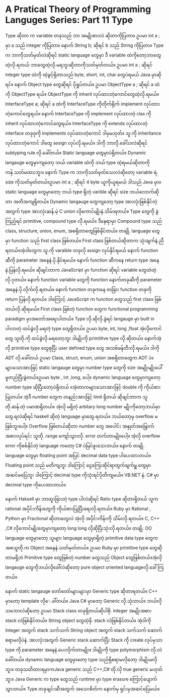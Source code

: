 # A Pratical Theory of Programming Languges Series: Part 11 Type

Type ဆိုတာ က variable တခုသည် ဘာ အမျိုးစားလဲ ဆိုတာကိုပြတာ။ ဥပမာ int a ; မှာ a သည် integer ကိုပြတာ။ နောက် String b; ဆိုရင် b သည် String ကိုပြတာ။ Type က ဘာကိုသတ်မှတ်လဲဆိုရင် static language တွေမှာ ဒီ variable ထဲကိုတော့ဘာတွေထဲ့လို.ရတယ် ဘာတွေထဲ့လို.မရဘူးဆိုတာကိုသတ်မှတ်တယ်။ ဥပမာ int a ; ဆိုရင် integer type ထဲကို ထဲ့ခွင့်ရှိတာသည် byte, short, int, char တွေပဲရမယ် Java မှာဆိုရင်။ နောက် Object type တွေဆိုရင် ပိုရှုပ်တယ်။ ဥပမာ ObjectType a ; ဆိုရင် a ထဲကို ObjectType ရယ်။ ObjectType ကို inherit လုပ်ထားတဲ့ကောင်တွေထဲ့လို.ရမယ်။ InterfaceType a; ဆိုရင် a ထဲကို InterfaceType ကိုတိုက်ရိုက် implement လုပ်ထားတဲ့ကောင်တွေရယ်။ နောက် InterfaceType ကို implement လုပ်ထားတဲ့ clas ကို inherit လုပ်ထားတဲ့ကောင်တွေရယ်။ InterfaceType ကို extends လုပ်ထားတဲ့ interface တခုခုကို implements လုပ်ထားတဲ့ကောင် ဒါမှမဟုတ်။ သူ.ကို inheritance လုပ်ထားတဲ့ကောင် ဒါတွေ assign လုပ်လို.ရမယ်။ ဒါကို ဘာလို.ခေါ်သလဲဆိုရင် subtyping rule လို.ခေါ်တယ်။ Static language တွေမှာပဲရှိတယ်။ Dynamic langauge တွေမှာကျတော့ ဘယ် variable ထဲကို ဘယ် type ထဲ့ရမယ်ဆိုတာကို ကန်.သတ်မထားဘူး။
နောက် Type က ဘာကိုသတ်မှတ်သေးလဲဆိုတော့ variable ရဲ. size ကိုသတ်မှတ်တယ်။ဥပမာ int a ; ဆိုရင် 4 byte ယူကိုယူရမယ် ဒါသည် Java မှာ။ static language တွေမှာတော့ ဘယ် type ရှိတဲ့ varible ဆိုရင် size ဘယ်လောက်ဆိုတာ အတိအကျရှိတယ်။ Dynamic langauge တွေကျတော့ type အားလုံးဖြစ်နိုင်တဲ့အတွက် type အားလုံးဆန်.မဲ့ C union လိုကောင်မျိုးနဲ.သိမ်းရတယ်။ Type တွေကို ခွဲကြည့်ရင် primitive,  compound type လို.ရမယ်။ ဒီနေရာမှာ Compound type သည် class, structure, union, enum, အစရှိတာတွေဖြစ်နိုင်တယ်။ တချို. language တွေမှာ function သည် first class ဖြစ်တယ်။ First class ဖြစ်တယ်ဆိုတာက သုံးချက်နဲ.ညီရတယ်။အဲ့ဒါတွေက
သူ.ကို varaible တခုလို assign လုပ်နိုင်ရမယ်
နောက် function ဆီကို parameter အနေနဲ.ပို.နိုင်ရမယ်။
နောက် function ဆီကနေ return type အနေနဲ.ပြန်လို.ရမယ်။
ဆိုချင်တာက JavaScript မှာ function ဆိုရင် variable တွေထဲထဲ့လို.၇တယ်။ နောက် function variable တွေကို function နောက်တခုဆီကို parameter အနေနဲ.ပို.လိုက်လို.ရတယ်။ နောက် function တခုကနေ တခြား function တခုကို return ပြန်လို.ရတယ်။ ဒါကြောင့် JavaScript က function တွေသည် first class ဖြစ်တယ်လို.ဆိုရမယ်။ First class ဖြစ်တဲ့ function တွေက functional programming paradigm မှာအတော်အရေးပါတယ်။
Type လို.ဆိုလို.ခွဲရင် langauge မှာ built in ပါလာတဲ့ ထပ်ခွဲလို.မရတဲ့ type တွေရှိတယ်။ ဥပမာ byte, int, long ,float အဲ့လိုကောင်တွေ သူတို.ကို ထပ်ခွဲလို.မရတော့ဘူး ဒါမျိုးကို primititve type လို.ဆိုတယ်။ နောက်အဲ့လို primitive type တွေစုပြီး user defined type တွေ အသစ်ဖန်တီးလို.ရမယ်။ ဒါကို ADT လို.ခေါ်တယ် ဥပမာ Class, struct, enum, union အစရှိတာတွေက ADT ပဲ။ 
များသောအားဖြင့် static langauge တွေမှာ number type တွေကို size အမျိုးမျိုးပေါ်မူတည်ပြီးခွဲတယ်။ဥပမာ byte , int ,long, ပေါ့။ dynamic language တွေမှာကျတော့ number type ဆိုပြီးတော့ပဲရှိတယ် ။အဲ့တာကများသောအားဖြင့် double ကို ကိုယ်စားပြုတယ်။ အဲ့ဒီ number တွေက တနည်းအားဖြင့် limit ရှိတယ် ဆိုချင်တာက သူတို.ဆန်.တဲ့ ပမာဏရှိတယ်။ အဲ့လို မရှိတဲ့ arbitary long number မျိုးကိုတော့ဘယ်မှာတွေ.ရလဲဆိုရင် haskell ဆိုတဲ့ language မှာတွေ.ရတယ်။ ဘယ်တော့မှ overflow မဖြစ်ဘူးပေါ့။ Overflow ဖြစ်တယ်ဆိုတာ number တွေ အပေါင်း အနှုတ်အမြှောက်အစားလုပ်ရင်း သူတို. range ကျော်သွားလို. error တက်တာမျို။ပေါ့။ အဲ့လို overflow error ကိုစစ်နိုင်တဲ့ language ကတော့ C# ပဲမြင်ဖူးသေးတယ်။ နောက် တချို. language တွေမှာ floating point အပြင် decimal data type ပါပေးထားတယ်။ Floating point သည် မတိကျဘူး ဒါကြောင့် ငွေကြေးဆိုင်ရာတွက်ချက်မှူ.တွေမှာ အဆင်မပြေဘူး ဒါကြောင့် decimal type ကိုသုံးရင်ပိုတိကျမယ်။ VB.NET နဲ. C# မှာ decimal type ကိုပေးထားတယ်။

နောက် Haksell မှာ ဘာထူးခြားတဲ့ type ပါလဲဆိုရင် Ratio type ဆိုတာရှိတယ် သူက rational အပိုင်းကိန်းတွေကို ကိုယ်စားပြုပြီးရေးလို.ရတယ်။ Ruby မှာ Rational , Python မှာ Fractional ဆိုတာတွေလဲ အဲ့လို အပိုင်းကိန်းကို သိမ်းလို.ရတယ်။
C, C++ ,C# လိုကောင်မျိုးတွေမှာကျတော့ long long လိုဆိုပြီးသုံးလို.ရတယ်။ 
တချို. OO language တွေမှာတော့ သူများ language တွေမှာရှိတဲ့ primitive data type တွေက အစသူတို.က Object အနေနဲ.သတ်မှတ်တယ်။ ဥပမာ Ruby မှာ primitive type တွေဆိုတာမရှိဘဲ Primitive type တွေဖြစ်တဲ့ number တွေသည် Object တွေဖြစ်တယ်။အဲ့လို langauge တွေကိုဘယ်လိုခေါ်လဲဆိုတော့ pure object oriented languageလို.ခေါ်ကြတယ်။

နောက် static langauge တော်တော်များများမှာ Generic type ဆိုတာရတယ်။ C++ မှာတော့ template လိုေ.ခါ်တယ်။ Java C# မှာတော့ Generic လို.သုံးတယ်။ ဘယ်လိုသဘောလဲဆိုတော့ ဥပမာ Stack class တခုရှိတယ်ဆိုပါစို. integer အမျိုးအစား stack လဲဖြစ်နိုင်တယ်။ String object တွေထဲ့ဖို. stack လဲဖြစ်နိုင်တယ်။ အဲ့ဒါကို Integer အတွက် stack သက်သက် String object အတွက် stack သက်သက် ဆောက်စရာမလိုပဲနဲ. အားလုံးအတွက် Generic stack ဆောက်ပြီး Stack ကို create လုပ်မှသာ type ကို parameter အနေနဲ.ပေးလိုက်တာမျိုး။ ဒါမျိုးကို type polymorphism လို.လဲခေါ်တယ်။ dynamic language တွေမှာတော့ type သည်ရှိစရာမလိုတော့ ဒါမျိုးမလိုဘူး။ တခုသတိထားရမှာကJava generic သည် C++,C# တို.လို true generic မဟုတ်ဘူး။ Java Generic က type တွေသည် runtime မှာ type erasure ကြောင့်ပျောက်သွားတယ်။ 
Type တခုချင်းဆီအတွက် အသေးစိတ်က နောက်မှ ရှင်းမှအဆင်ပြေမယ်။